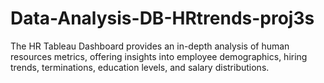 # Data-Analysis-DB-HRtrends-proj3s
The HR Tableau Dashboard provides an in-depth analysis of human resources metrics, offering insights into employee demographics, hiring trends, terminations, education levels, and salary distributions. 
